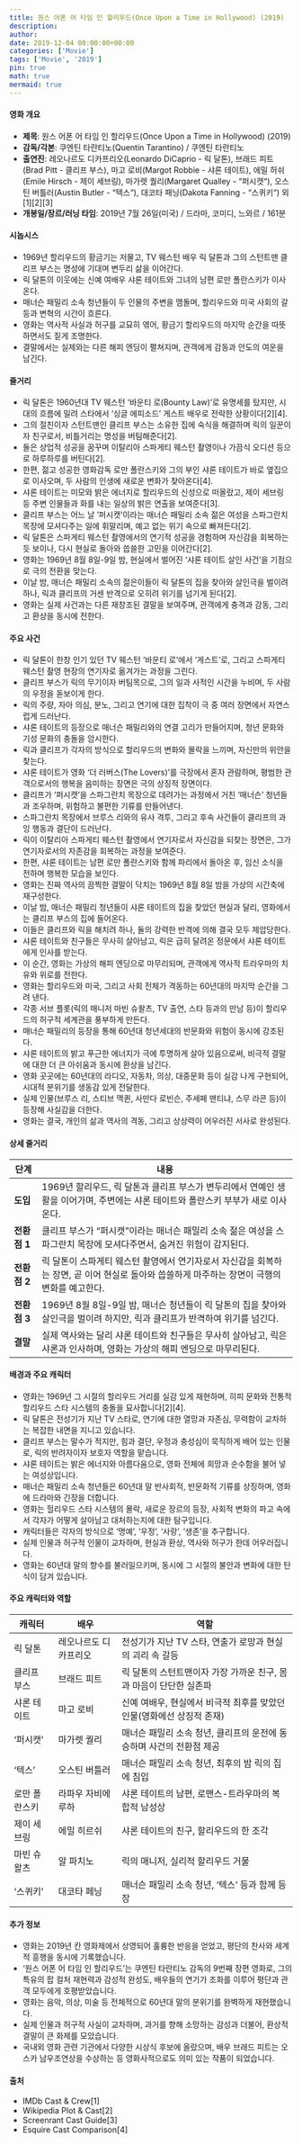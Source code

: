 ```yaml
---
title: 원스 어폰 어 타임 인 할리우드(Once Upon a Time in Hollywood) (2019)
description: 
author: 
date: 2019-12-04 00:00:00+00:00
categories: ['Movie']
tags: ['Movie', '2019']
pin: true
math: true
mermaid: true
---
```

#### 영화 개요

- **제목**: 원스 어폰 어 타임 인 할리우드(Once Upon a Time in Hollywood) (2019)
- **감독/각본**: 쿠엔틴 타란티노(Quentin Tarantino) / 쿠엔틴 타란티노
- **출연진**: 레오나르도 디카프리오(Leonardo DiCaprio - 릭 달톤), 브래드 피트(Brad Pitt - 클리프 부스), 마고 로비(Margot Robbie - 샤론 테이트), 에밀 허쉬(Emile Hirsch - 제이 세브링), 마가렛 퀄리(Margaret Qualley - “퍼시캣“), 오스틴 버틀러(Austin Butler - “텍스“), 대코타 패닝(Dakota Fanning - “스퀴키“) 외[1][2][3]
- **개봉일/장르/러닝 타임**: 2019년 7월 26일(미국) / 드라마, 코미디, 느와르 / 161분

#### 시놉시스

- 1969년 할리우드의 황금기는 저물고, TV 웨스턴 배우 릭 달톤과 그의 스턴트맨 클리프 부스는 명성에 기대며 변두리 삶을 이어간다.
- 릭 달톤의 이웃에는 신예 여배우 샤론 테이트와 그녀의 남편 로만 폴란스키가 이사 온다.
- 매너슨 패밀리 소속 청년들이 두 인물의 주변을 맴돌며, 할리우드와 미국 사회의 갈등과 변혁의 시간이 흐른다.
- 영화는 역사적 사실과 허구를 교묘히 엮어, 황금기 할리우드의 마지막 순간을 따뜻하면서도 짙게 조명한다.
- 결말에서는 실제와는 다른 해피 엔딩이 펼쳐지며, 관객에게 감동과 안도의 여운을 남긴다.

#### 줄거리

- 릭 달톤은 1960년대 TV 웨스턴 ‘바운티 로(Bounty Law)’로 유명세를 탔지만, 시대의 흐름에 밀려 스타에서 ‘싱글 에피소드’ 게스트 배우로 전락한 상황이다[2][4].
- 그의 절친이자 스턴트맨인 클리프 부스는 소유한 집에 숙식을 해결하며 릭의 일꾼이자 친구로서, 비틀거리는 명성을 버팀해준다[2].
- 둘은 상업적 성공을 꿈꾸며 이탈리아 스파게티 웨스턴 촬영이나 가끔식 오디션 등으로 하루하루를 버틴다[2].
- 한편, 젊고 성공한 영화감독 로만 폴란스키와 그의 부인 샤론 테이트가 바로 옆집으로 이사오며, 두 사람의 인생에 새로운 변화가 찾아온다[4].
- 샤론 테이트는 미모와 밝은 에너지로 할리우드의 신성으로 떠올랐고, 제이 세브링 등 주변 인물들과 화를 내는 일상의 밝은 연출을 보여준다[3].
- 클리프 부스는 어느 날 ‘퍼시캣’이라는 매너슨 패밀리 소속 젊은 여성을 스파그란치 목장에 모셔다주는 일에 휘말리며, 예고 없는 위기 속으로 빠져든다[2].
- 릭 달톤은 스파게티 웨스턴 촬영에서의 연기적 성공을 경험하며 자신감을 회복하는 듯 보이나, 다시 현실로 돌아와 씁쓸한 고민을 이어간다[2].
- 영화는 1969년 8월 8일-9일 밤, 현실에서 벌어진 ‘샤론 테이트 살인 사건’을 기점으로 극의 전환을 맞는다.
- 이날 밤, 매너슨 패밀리 소속의 젊은이들이 릭 달톤의 집을 찾아와 살인극을 벌이려 하나, 릭과 클리프의 거센 반격으로 오히려 위기를 넘기게 된다[2].
- 영화는 실제 사건과는 다른 재창조된 결말을 보여주며, 관객에게 충격과 감동, 그리고 환상을 동시에 전한다.

#### 주요 사건

- 릭 달톤이 한창 인기 있던 TV 웨스턴 ‘바운티 로’에서 ‘게스트’로, 그리고 스파게티 웨스턴 촬영 현장의 연기자로 옮겨가는 과정을 그린다.
- 클리프 부스가 릭의 무기이자 버팀목으로, 그의 일과 사적인 시간을 누비며, 두 사람의 우정을 돋보이게 한다.
- 릭의 주량, 자아 의심, 분노, 그리고 연기에 대한 집착이 극 중 여러 장면에서 자연스럽게 드러난다.
- 샤론 테이트의 등장으로 매너슨 패밀리와의 연결 고리가 만들어지며, 청년 문화와 기성 문화의 충돌을 암시한다.
- 릭과 클리프가 각자의 방식으로 할리우드의 변화와 몰락을 느끼며, 자신만의 위안을 찾는다.
- 샤론 테이트가 영화 ‘더 러버스(The Lovers)’를 극장에서 혼자 관람하며, 평범한 관객으로서의 행복을 음미하는 장면은 극의 상징적 장면이다.
- 클리프가 ‘퍼시캣’을 스파그란치 목장으로 데려가는 과정에서 거친 ‘매너슨’ 청년들과 조우하며, 위험하고 불편한 기류를 만들어낸다.
- 스파그란치 목장에서 브루스 리와의 유사 격투, 그리고 후속 사건들이 클리프의 과잉 행동과 결단이 드러난다.
- 릭이 이탈리아 스파게티 웨스턴 촬영에서 연기자로서 자신감을 되찾는 장면은, 그가 연기자로서의 자존감을 회복하는 과정을 보여준다.
- 한편, 샤론 테이트는 남편 로만 폴란스키와 함께 파리에서 돌아온 후, 임신 소식을 전하며 행복한 모습을 보인다.
- 영화는 진짜 역사의 끔찍한 결말이 닥치는 1969년 8월 8일 밤을 가상의 시간축에 재구성한다.
- 이날 밤, 매너슨 패밀리 청년들이 샤론 테이트의 집을 찾았던 현실과 달리, 영화에서는 클리프 부스의 집에 들어온다.
- 이들은 클리프와 릭을 해치려 하나, 둘의 강력한 반격에 의해 결국 모두 제압당한다.
- 샤론 테이트와 친구들은 무사히 살아남고, 릭은 급히 달려온 정문에서 샤론 테이트에게 인사를 받는다.
- 이 순간, 영화는 가상의 해피 엔딩으로 마무리되며, 관객에게 역사적 트라우마의 치유와 위로를 전한다.
- 영화는 할리우드와 미국, 그리고 사회 전체가 격동하는 60년대의 마지막 순간을 그려 낸다.
- 각종 서브 플롯(릭의 매니저 마빈 슈왈츠, TV 출연, 스타 등과의 만남 등)이 할리우드의 허구적 세계관을 풍부하게 만든다.
- 매너슨 패밀리의 등장을 통해 60년대 청년세대의 반문화와 위험이 동시에 강조된다.
- 샤론 테이트의 밝고 푸근한 에너지가 극에 투명하게 살아 있음으로써, 비극적 결말에 대한 더 큰 아쉬움과 동시에 환상을 남긴다.
- 영화 곳곳에는 60년대의 라디오, 자동차, 의상, 대중문화 등이 실감 나게 구현되어, 시대적 분위기를 생동감 있게 전달한다.
- 실제 인물(브루스 리, 스티브 맥퀸, 사만다 로빈슨, 주세페 맨티냐, 스무 라콘 등)이 등장해 사실감을 더한다.
- 영화는 결국, 개인의 삶과 역사의 격동, 그리고 상상력이 어우러진 서사로 완성된다.

#### 상세 줄거리

| **단계**      | **내용**                                                                                          |
|---------------|--------------------------------------------------------------------------------------------------|
| **도입**      | 1969년 할리우드, 릭 달톤과 클리프 부스가 변두리에서 연예인 생활을 이어가며, 주변에는 샤론 테이트와 폴란스키 부부가 새로 이사온다.           |
| **전환점 1**  | 클리프 부스가 “퍼시캣”이라는 매너슨 패밀리 소속 젊은 여성을 스파그란치 목장에 모셔다주면서, 숨겨진 위험이 감지된다.                                 |
| **전환점 2**  | 릭 달톤이 스파게티 웨스턴 촬영에서 연기자로서 자신감을 회복하는 장면, 곧 이어 현실로 돌아와 씁쓸하게 마주하는 장면이 극행의 변화를 예고한다.             |
| **전환점 3**  | 1969년 8월 8일-9일 밤, 매너슨 청년들이 릭 달톤의 집을 찾아와 살인극을 벌이려 하지만, 릭과 클리프가 반격하여 위기를 넘긴다.                      |
| **결말**      | 실제 역사와는 달리 샤론 테이트와 친구들은 무사히 살아남고, 릭은 샤론과 인사하며, 영화는 가상의 해피 엔딩으로 마무리된다.                       |

#### 배경과 주요 캐릭터

- 영화는 1969년 그 시절의 할리우드 거리를 실감 있게 재현하며, 히피 문화와 전통적 할리우드 스타 시스템의 충돌을 묘사합니다[2][4].
- 릭 달톤은 전성기가 지난 TV 스타로, 연기에 대한 열망과 자존심, 무력함이 교차하는 복잡한 내면을 지니고 있습니다.
- 클리프 부스는 말수가 적지만, 힘과 결단, 우정과 충성심이 묵직하게 배어 있는 인물로, 릭의 반려자이자 보호자 역할을 맡습니다.
- 샤론 테이트는 밝은 에너지와 아름다움으로, 영화 전체에 희망과 순수함을 불어 넣는 여성상입니다.
- 매너슨 패밀리 소속 청년들은 60년대 말 반사회적, 반문화적 기류를 상징하며, 영화에 드라마와 긴장을 더합니다.
- 영화는 헐리우드 스타 시스템의 몰락, 새로운 장르의 등장, 사회적 변화의 파고 속에서 각자가 어떻게 살아남고 대처하는지에 대한 탐구입니다.
- 캐릭터들은 각자의 방식으로 ‘명예’, ‘우정’, ‘사랑’, ‘생존’을 추구합니다.
- 실제 인물과 허구적 인물이 교차하며, 현실과 환상, 역사와 허구가 한데 어우러집니다.
- 영화는 60년대 말의 향수를 불러일으키며, 동시에 그 시절의 불안과 변화에 대한 탄식이 담겨 있습니다.

#### 주요 캐릭터와 역할

| **캐릭터**          | **배우**                      | **역할**                                            |
|---------------------|-------------------------------|-----------------------------------------------------|
| 릭 달톤            | 레오나르도 디카프리오           | 전성기가 지난 TV 스타, 연출가 로망과 현실의 괴리 속 갈등         |
| 클리프 부스         | 브래드 피트                    | 릭 달톤의 스턴트맨이자 가장 가까운 친구, 몸과 마음이 단단한 실존파  |
| 샤론 테이트         | 마고 로비                      | 신예 여배우, 현실에서 비극적 최후를 맞았던 인물(영화에선 상징적 존재) |
| ‘퍼시캣’            | 마가렛 퀄리                    | 매너슨 패밀리 소속 청년, 클리프의 운전에 동승하며 사건의 전환점 제공 |
| ‘텍스’              | 오스틴 버틀러                   | 매너슨 패밀리 소속 청년, 최후의 밤 릭의 집에 침입             |
| 로만 폴란스키        | 라파우 자비에루하                | 샤론 테이트의 남편, 로맨스-트라우마의 복합적 남성상             |
| 제이 세브링         | 에밀 히르쉬                    | 샤론 테이트의 친구, 할리우드의 한 조각                     |
| 마빈 슈왈츠          | 알 파치노                      | 릭의 매니저, 실리적 할리우드 거물                          |
| ‘스퀴키’            | 대코타 페닝                    | 매너슨 패밀리 소속 청년, ‘텍스’ 등과 함께 등장              |

#### 추가 정보

- 영화는 2019년 칸 영화제에서 상영되어 훌륭한 반응을 얻었고, 평단의 찬사와 세계적 흥행을 동시에 기록했습니다.
- ‘원스 어폰 어 타임 인 할리우드’는 쿠엔틴 타란티노 감독의 9번째 장편 영화로, 그의 특유의 팝 컬처 재현력과 감성적 완성도, 배우들의 연기가 조화를 이루어 평단과 관객 모두에게 호평받았습니다.
- 영화는 음악, 의상, 미술 등 전체적으로 60년대 말의 분위기를 완벽하게 재현했습니다.
- 실제 인물과 허구적 사실이 교차하며, 과거를 향해 소망하는 감성과 더불어, 환상적 결말이 큰 화제를 모았습니다.
- 국내외 영화 관련 기관에서 다양한 시상식 후보에 올랐으며, 배우 브래드 피트는 오스카 남우조연상을 수상하는 등 영화사적으로도 의미 있는 작품이 되었습니다.

#### 출처

- IMDb Cast & Crew[1]
- Wikipedia Plot & Cast[2]
- Screenrant Cast Guide[3]
- Esquire Cast Comparison[4]
